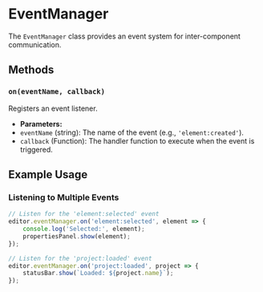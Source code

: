 # EventManager

The `EventManager` class provides an event system for inter-component communication.

## Methods

### `on(eventName, callback)`

Registers an event listener.

- **Parameters:**
- `eventName` (string): The name of the event (e.g., `'element:created'`).
- `callback` (Function): The handler function to execute when the event is triggered.

## Example Usage

### Listening to Multiple Events

```javascript
// Listen for the 'element:selected' event
editor.eventManager.on('element:selected', element => {
    console.log('Selected:', element);
    propertiesPanel.show(element);
});

// Listen for the 'project:loaded' event
editor.eventManager.on('project:loaded', project => {
    statusBar.show(`Loaded: ${project.name}`);
});
```
